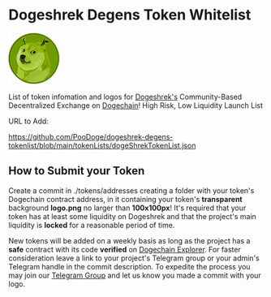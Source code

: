 # Dogeshrek Degens Token Whitelist

![alt text](https://github.com/PooDoge/dogeshrek-tokenlist/blob/main/tokens/dogeShrek.png?raw=true "Dogeshrek, Baby!")

List of token infomation and logos for [Dogeshrek's](https://dogeshrek.com) Community-Based Decentralized Exchange on [Dogechain](https://dogechain.dog)! High Risk, Low Liquidity Launch List

URL to Add:

https://github.com/PooDoge/dogeshrek-degens-tokenlist/blob/main/tokenLists/dogeShrekTokenList.json


## How to Submit your Token

Create a commit in ./tokens/addresses creating a folder with your token's Dogechain contract address, in it containing your token's **transparent** background **logo.png** no larger than **100x100px**! It's required that your token has at least some liquidity on Dogeshrek and that the project's main liquidity is **locked** for a reasonable period of time.

New tokens will be added on a weekly basis as long as the project has a **safe** contract with its code **verified** on [Dogechain Explorer](https://explorer.dogechain.dog). For faster consideration leave a link to your project's Telegram group or your admin's Telegram handle in the commit description. To expedite the process you may join our [Telegram Group](https://t.me/DogeshrekChat) and let us know you made a commit with your logo.

